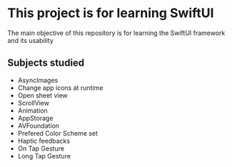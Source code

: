 # This project is for learning SwiftUI

The main objective of this repository is for learning the SwiftUI framework and its usability

## Subjects studied

- AsyncImages
- Change app icons at runtime
- Open sheet view
- ScrollView
- Animation
- AppStorage
- AVFoundation
- Prefered Color Scheme set
- Haptic feedbacks
- On Tap Gesture
- Long Tap Gesture
